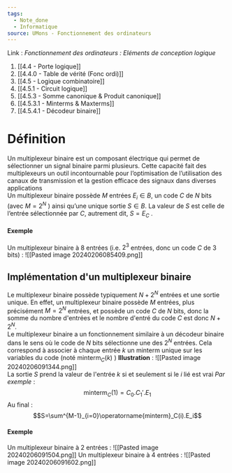 ```yaml
---
tags:
  - Note_done
  - Informatique
source: UMons - Fonctionnement des ordinateurs
---
```


Link :
_Fonctionnement des ordinateurs : Eléments de conception logique_
1. [[4.4 - Porte logique]]
2. [[4.4.0 - Table de vérité (Fonc ordi)]]
3. [[4.5 - Logique combinatoire]]
4. [[4.5.1 - Circuit logique]]
5. [[4.5.3 - Somme canonique & Produit canonique]]
6. [[4.5.3.1 - Minterms & Maxterms]]
7. [[4.5.4.1 - Décodeur binaire]]

# Définition
Un multiplexeur binaire est un composant électrique qui permet de sélectionner un signal binaire parmi plusieurs. Cette capacité fait des multiplexeurs un outil incontournable pour l’optimisation de l’utilisation des canaux de transmission et la gestion efficace des signaux dans diverses applications
\
Un multiplexeur binaire possède $M$ entrées $E_i ∈ B$, un code $C$ de $N$ bits (avec $M=2^N$ ) ainsi qu’une unique sortie $S ∈ B$. La valeur de $S$ est celle de l’entrée sélectionnée par $C$, autrement dit, $S=E_C$ .
#### Exemple
Un multiplexeur binaire à 8 entrées (i.e. $2^3$ entrées, donc un code $C$ de 3 bits) : ![[Pasted image 20240206085409.png]]
## Implémentation d'un multiplexeur binaire
Le multiplexeur binaire possède typiquement $N+2^N$ entrées et une sortie unique. En effet, un multiplexeur binaire possède $M$ entrées, plus précisément $M=2^N$ entrées, et possède un code $C$ de $N$ bits, donc la somme du nombre d'entrées et le nombre d'entré du code $C$ est donc $N+2^N$. 
\
Le multiplexeur binaire a un fonctionnement similaire à un décodeur binaire dans le sens où le code de $N$ bits sélectionne une des $2^N$ entrées. Cela correspond à associer à chaque entrée $k$ un minterm unique sur les variables du code (noté $\operatorname{minterm}_C(k)$ )
**Illustration** : ![[Pasted image 20240206091344.png]]
\
La sortie $S$ prend la valeur de l'entrée $k$ si et seulement si le $i$ lié est vrai 
_Par exemple_ : $$\operatorname{minterm}_C(1)=C_0.C_1'.E_1$$
Au final : $$S=\sum^{M-1}_{i=0}\operatorname{minterm}_C(i).E_i$$
#### Exemple
Un multiplexeur binaire à 2 entrées : ![[Pasted image 20240206091504.png]]
Un multiplexeur binaire à 4 entrées : ![[Pasted image 20240206091602.png]]

